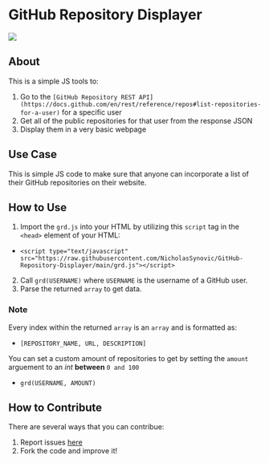 # GitHub Repository Displayer

[![](https://img.shields.io/badge/Language-JS-yellow)]()

## About

This is a simple JS tools to:

1. Go to the `[GitHub Repository REST API](https://docs.github.com/en/rest/reference/repos#list-repositories-for-a-user)` for a specific user
2. Get all of the public repositories for that user from the response JSON
3. Display them in a very basic webpage

## Use Case

This is simple JS code to make sure that anyone can incorporate a list of their GitHub repositories on their website.

## How to Use

1. Import the `grd.js` into your HTML by utilizing this `script` tag in the `<head>` element of your HTML:

- `<script type="text/javascript" src="https://raw.githubusercontent.com/NicholasSynovic/GitHub-Repository-Displayer/main/grd.js"></script>`

2. Call `grd(USERNAME)` where `USERNAME` is the username of a GitHub user.
3. Parse the returned `array` to get data.

### Note

Every index within the returned `array` is an `array` and is formatted as:

- `[REPOSITORY_NAME, URL, DESCRIPTION]`

You can set a custom amount of repositories to get by setting the `amount` arguement to an _int_ **between** `0 and 100`

- `grd(USERNAME, AMOUNT)`


## How to Contribute

There are several ways that you can contribue:

1. Report issues [here](https://github.com/NicholasSynovic/GitHub-Repository-Displayer/issues)
2. Fork the code and improve it!
